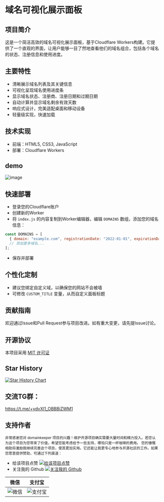 
# 域名可视化展示面板

## 项目简介

这是一个简洁高效的域名可视化展示面板，基于Cloudflare Workers构建。它提供了一个直观的界面，让用户能够一目了然地查看他们的域名组合，包括各个域名的状态、注册信息和使用进度。

## 主要特性

- 清晰展示域名列表及其关键信息
- 可视化呈现域名使用进度条
- 显示域名状态、注册商、注册日期和过期日期
- 自动计算并显示域名剩余有效天数
- 响应式设计，完美适配桌面和移动设备
- 轻量级实现，快速加载

## 技术实现

- 前端：HTML5, CSS3, JavaScript
- 部署：Cloudflare Workers

## demo
![image](https://github.com/ypq123456789/domainkeeper/assets/114487221/546d0a4c-a74b-436c-a42e-1b013ff6e62b)


## 快速部署

   - 登录您的Cloudflare账户
   - 创建新的Worker
   - 将 `index.js` 的内容复制到Worker编辑器，编辑 `DOMAINS` 数组，添加您的域名信息：
   ```javascript
   const DOMAINS = [
     { domain: "example.com", registrationDate: "2022-01-01", expirationDate: "2027-01-01", system: "Cloudflare" },
     // 添加更多域名...
   ];
   ```
   - 保存并部署

## 个性化定制

- 建议您绑定自定义域，以确保您的网站不会被墙
- 可修改 `CUSTOM_TITLE` 变量，从而自定义面板标题

## 贡献指南

欢迎通过Issue和Pull Request参与项目改进。如有重大变更，请先提Issue讨论。

## 开源协议

本项目采用 [MIT 许可证](https://choosealicense.com/licenses/mit/)

## Star History

[![Star History Chart](https://api.star-history.com/svg?repos=ypq123456789/domainkeeper&type=Date)](https://star-history.com/#ypq123456789/domainkeeper&Date)

## 交流TG群：
https://t.me/+ydvXl1_OBBBiZWM1

## 支持作者

<span><small>非常感谢您对 domainkeeper 项目的兴趣！维护开源项目确实需要大量时间和精力投入。若您认为这个项目为您带来了价值，希望您能考虑给予一些支持，哪怕只是一杯咖啡的费用。
您的慷慨相助将激励我继续完善这个项目，使其更加实用。它还能让我更专心地参与开源社区的工作。如果您愿意提供赞助，可通过下列渠道：</small></span>

- 给该项目点赞 [![给该项目点赞](https://img.shields.io/github/stars/ypq123456789/domainkeeper?style=social)](https://github.com/ypq123456789/domainkeeper)
- 关注我的 Github [![关注我的 Github](https://img.shields.io/github/followers/ypq123456789?style=social)](https://github.com/ypq123456789)

| 微信 | 支付宝 |
|------|--------|
| ![微信](https://github.com/ypq123456789/TrafficCop/assets/114487221/fb265eef-e624-4429-b14a-afdf5b2ca9c4) | ![支付宝](https://github.com/ypq123456789/TrafficCop/assets/114487221/884b58bd-d76f-4e8f-99f4-cac4b9e97168) |
